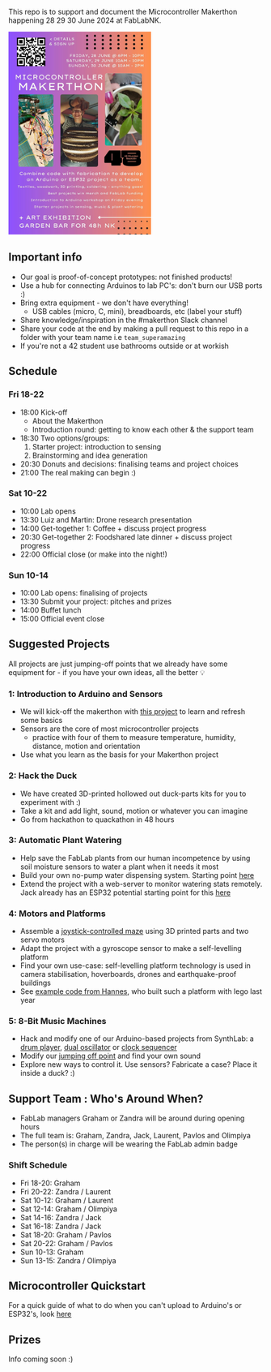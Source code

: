 This repo is to support and document the Microcontroller Makerthon happening 28 29 30 June 2024 at FabLabNK.

<img src="./MakerthonPoster.jpg" alt="Makerthon Poster" height="400">

## Important info
- Our goal is proof-of-concept prototypes: not finished products!
- Use a hub for connecting Arduinos to lab PC's: don't burn our USB ports :)
- Bring extra equipment - we don't have everything!
	- USB cables (micro, C, mini), breadboards, etc (label your stuff)
- Share knowledge/inspiration in the #makerthon Slack channel
- Share your code at the end by making a pull request to this repo in a folder with your team name i.e `team_superamazing`
- If you're not a 42 student use bathrooms outside or at workish

## Schedule

### Fri 18-22
- 18:00 Kick-off
	- About the Makerthon
	- Introduction round: getting to know each other & the support team
- 18:30 Two options/groups:
	1. Starter project: introduction to sensing
	2. Brainstorming and idea generation
- 20:30 Donuts and decisions: finalising teams and project choices
- 21:00 The real making can begin :)

### Sat 10-22
- 10:00 Lab opens
- 13:30 Luiz and Martin: Drone research presentation
- 14:00 Get-together 1: Coffee + discuss project progress
- 20:30 Get-together 2: Foodshared late dinner + discuss project progress
- 22:00 Official close (or make into the night!)

### Sun 10-14
- 10:00 Lab opens: finalising of projects
- 13:30 Submit your project: pitches and prizes
- 14:00 Buffet lunch
- 15:00 Official event close

## Suggested Projects

All projects are just jumping-off points that we already have some equipment for - if you have your own ideas, all the better 💡

### 1: Introduction to Arduino and Sensors

- We will kick-off the makerthon with [this project](https://www.youtube.com/watch?v=q9UCSynDEw8) to learn and refresh some basics
- Sensors are the core of most microcontroller projects
	- practice with four of them to measure temperature, humidity, distance, motion and orientation
- Use what you learn as the basis for your Makerthon project

### 2: Hack the Duck

- We have created 3D-printed hollowed out duck-parts kits for you to experiment with :)
- Take a kit and add light, sound, motion or whatever you can imagine
- Go from hackathon to quackathon in 48 hours

### 3: Automatic Plant Watering

- Help save the FabLab plants from our human incompetence by using soil moisture sensors to water a plant when it needs it most
- Build your own no-pump water dispensing system. Starting point [here](https://www.instructables.com/No-Pump-Automatic-Watering/)
- Extend the project with a web-server to monitor watering stats remotely. Jack already has an ESP32 potential starting point for this [here](https://github.com/jackoske/wifi-access-point-ESP)

### 4: Motors and Platforms

- Assemble a [joystick-controlled maze](https://www.tinkercad.com/projects/Simple-Arduino-Maze-Robot-for-Project-Based-Learni]) using 3D printed parts and two servo motors
- Adapt the project with a gyroscope sensor to make a self-levelling platform
- Find your own use-case: self-levelling platform technology is used in camera stabilisation, hoverboards, drones and earthquake-proof buildings
- See [example code from Hannes]([./4_Motors_and_Platforms/hannes_self_levelling_platform.ino]), who built such a platform with lego last year

### 5: 8-Bit Music Machines

- Hack and modify one of our Arduino-based projects from SynthLab: a [drum player](https://github.com/wgd-modular/utf-8-samplified), [dual oscillator](https://github.com/Blinken-Lights/ASCII/tree/main/8%20Bit%20Waves) or [clock sequencer](https://github.com/fablabnk/HagiwoClockMultiDivide)
- Modify our [jumping off point](https://github.com/fablabnk/ArduinoDrumMachine) and find your own sound
- Explore new ways to control it. Use sensors? Fabricate a case? Place it inside a duck? :)

## Support Team : Who's Around When?

- FabLab managers Graham or Zandra will be around during opening hours
- The full team is: Graham, Zandra, Jack, Laurent, Pavlos and Olimpiya
- The person(s) in charge will be wearing the FabLab admin badge

### Shift Schedule

- Fri 18-20: Graham
- Fri 20-22: Zandra / Laurent
- Sat 10-12: Graham / Laurent
- Sat 12-14: Graham / Olimpiya
- Sat 14-16: Zandra / Jack
- Sat 16-18: Zandra / Jack
- Sat 18-20: Graham / Pavlos
- Sat 20-22: Graham / Pavlos
- Sun 10-13: Graham
- Sun 13-15: Zandra / Olimpiya

## Microcontroller Quickstart

For a quick guide of what to do when you can't upload to Arduino's or ESP32's, look [here](https://github.com/fablabnk/MicrocontrollerQuickstart)

## Prizes

Info coming soon :)